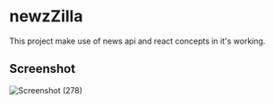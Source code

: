 # newzZilla

This project make use of news api and react concepts in it's working.

## Screenshot



![Screenshot (278)](https://user-images.githubusercontent.com/54507927/177390709-32e95c4d-0af4-42ad-8818-f41a000ca84c.png)
